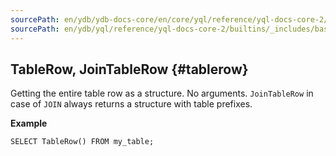 ```yaml
---
sourcePath: en/ydb/ydb-docs-core/en/core/yql/reference/yql-docs-core-2/builtins/_includes/basic/table_row.md
sourcePath: en/ydb/yql/reference/yql-docs-core-2/builtins/_includes/basic/table_row.md
---
```

## TableRow, JoinTableRow {#tablerow}

Getting the entire table row as a structure. No arguments. `JoinTableRow` in case of `JOIN` always returns a structure with table prefixes.

**Example**
``` yql
SELECT TableRow() FROM my_table;
```
